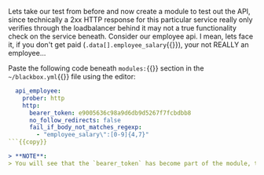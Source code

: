 Lets take our test from before and now create a module to test out the API, since technically a 2xx HTTP response for this particular service really only verifies through the loadbalancer behind it may not a true functionality check on the service beneath.  Consider our employee api.  I mean, lets face it, if you don't get paid (`.data[].employee_salary`{{}}), your not REALLY an employee...

Paste the following code beneath `modules:`{{}} section in the `~/blackbox.yml`{{}} file using the editor:

```yaml
  api_employee:
    prober: http
    http:
      bearer_token: e9005636c98a9d6db9d5267f7fcbdbb8
      no_follow_redirects: false
      fail_if_body_not_matches_regexp:
        - "employee_salary\":[0-9]{4,7}"
```{{copy}}

> **NOTE**:
> You will see that the `bearer_token` has become part of the module, this allows the flexibility of running multiple checks to the same service using alternative `target` configurations in Prometheus.
